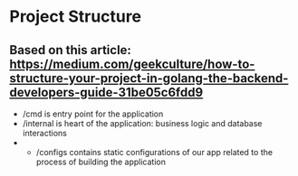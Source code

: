 # Project Structure

## Based on this article: https://medium.com/geekculture/how-to-structure-your-project-in-golang-the-backend-developers-guide-31be05c6fdd9

- /cmd is entry point for the application
- /internal is heart of the application: business logic and database interactions
- - /configs contains static configurations of our app related to the process of building the application
